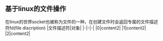 ## 基于linux的文件操作
在linux的世界socket也被称为文件的一种，在创建文件时会返回专属的文件描述符fd(file discription)
|文件描述符|对象|
|-|-|-|
|0|content2|
|1|content2|
|2|content2|


